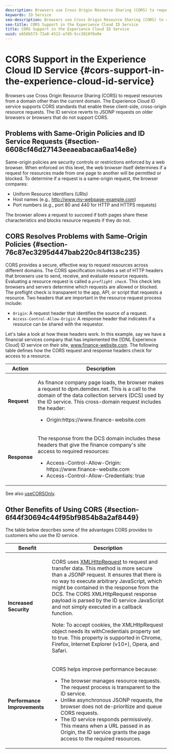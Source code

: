 ```yaml
---
description: Browsers use Cross Origin Resource Sharing (CORS) to request resources from a domain other than the current domain. The Experience Cloud ID service supports CORS standards that enable these client-side, cross-origin resource requests. The ID service reverts to JSONP requests on older browsers or browsers that do not support CORS.
keywords: ID Service
seo-description: Browsers use Cross Origin Resource Sharing (CORS) to request resources from a domain other than the current domain. The Experience Cloud ID service supports CORS standards that enable these client-side, cross-origin resource requests. The ID service reverts to JSONP requests on older browsers or browsers that do not support CORS.
seo-title: CORS Support in the Experience Cloud ID Service
title: CORS Support in the Experience Cloud ID Service
uuid: e656b573-72a8-4312-a7d5-5cc3818f0a9e
---
```


# CORS Support in the Experience Cloud ID Service {#cors-support-in-the-experience-cloud-id-service}

Browsers use Cross Origin Resource Sharing (CORS) to request resources from a domain other than the current domain. The Experience Cloud ID service supports CORS standards that enable these client-side, cross-origin resource requests. The ID service reverts to JSONP requests on older browsers or browsers that do not support CORS.

## Problems with Same-Origin Policies and ID Service Requests {#section-6608cf46d27143eeaeabacaa6aa14e8e}

Same-origin policies are security controls or restrictions enforced by a web browser. When enforced on this level, the web browser itself determines if a request for resources made from one page to another will be permitted or blocked. To determine if a request is a same-origin request, the browser compares:

* Uniform Resource Identifiers (URIs) 
* Host names (e.g., http://www.my-webpage-example.com) 
* Port numbers (e.g., port 80 and 440 for HTTP and HTTPS requests)

The browser allows a request to succeed if both pages share these characteristics and blocks resource requests if they do not.

## CORS Resolves Problems with Same-Origin Policies {#section-76c87ec3295d447bab220c84f138c235}

CORS provides a secure, effective way to request resources across different domains. The CORS specification includes a set of HTTP headers that browsers use to send, receive, and evaluate resource requests. Evaluating a resource request is called a *`preflight check`*. This check lets browsers and servers determine which requests are allowed or blocked. The preflight check is transparent to the app, API, or script that requests a resource. Two headers that are important in the resource request process include:

* `Origin`: A request header that identifies the source of a request. 
* `Access-Control-Allow-Origin`: A response header that indicates if a resource can be shared with the requestor.

Let's take a look at how these headers work. In this example, say we have a financial services company that has implemented the [!DNL Experience Cloud] ID service on their site, www.finance-website.com. The following table defines how the CORS request and response headers check for access to a resource.

<table id="table_B004ACF52B5A4D33B1DCF7EA77BE4E6D"> 
 <thead> 
  <tr> 
   <th colname="col1" class="entry"> Action </th> 
   <th colname="col2" class="entry"> Description </th> 
  </tr> 
 </thead>
 <tbody> 
  <tr> 
   <td colname="col1"> <p> <b>Request</b> </p> </td> 
   <td colname="col2"> <p>As finance company page loads, the browser makes a request to <span class="codeph"> dpm.demdex.net</span>. This is a call to the domain of the data collection servers (DCS) used by the ID service. This cross-domain request includes the header: </p> <p> 
     <ul class="simplelist"> 
      <li> <span class="codeph"> Origin:https://www.finance-website.com</span> </li> 
     </ul> </p> </td> 
  </tr> 
  <tr> 
   <td colname="col1"> <p> <b>Response</b> </p> </td> 
   <td colname="col2"> <p>The response from the DCS domain includes these headers that give the finance company's site access to required resources: </p> <p> 
     <ul class="simplelist"> 
      <li> <span class="codeph"> Access-Control-Allow-Origin: https://www.finance-website.com</span> </li> 
      <li> <span class="codeph"> Access-Control-Allow-Credentials: true</span> </li> 
     </ul> </p> </td> 
  </tr> 
 </tbody> 
</table>

See also [useCORSOnly](../mcvid-library/mcvid-function-vars/mcvid-use-cors-only.md#reference-8a9a143d838b48d6b23329b84b13e1fa).

## Other Benefits of Using CORS {#section-6f44f30694c44f95bf9854b8a2af8449}

The table below describes some of the advantages CORS provides to customers who use the ID service.  

<table id="table_AEB51A263D454F90B66E8C8D0513CF79"> 
 <thead> 
  <tr> 
   <th colname="col1" class="entry"> Benefit </th> 
   <th colname="col2" class="entry"> Description </th> 
  </tr>
 </thead>
 <tbody> 
  <tr> 
   <td colname="col1"> <p><b>Increased Security</b> </p> </td> 
   <td colname="col2"> <p>CORS uses <a href="https://developer.mozilla.org/en-US/docs/Web/API/XMLHttpRequest" format="https" scope="external"> XMLHttpRequest</a> to request and transfer data. This method is more secure than a JSONP request. It ensures that there is no way to execute arbitrary JavaScript, which might be contained in the response from the DCS. The CORS XMLHttpRequest response payload is parsed by the ID service JavaScript and not simply executed in a callback function. </p> <p> <p>Note: To accept cookies, the <span class="codeph"> XMLHttpRequest</span> object needs its <span class="codeph"> withCredentials</span> property set to <span class="codeph"> true</span>. This property is supported in Chrome, Firefox, Internet Explorer (v10+), Opera, and Safari. </p> </p> </td> 
  </tr> 
  <tr> 
   <td colname="col1"> <p><b>Performance Improvements</b> </p> </td> 
   <td colname="col2"> <p>CORS helps improve performance because: </p> 
    <ul id="ul_EC3A178003A94D70883B914050D7C464"> 
     <li id="li_F8B44352BFBB46CDBD07AE40B9F2D0EC">The browser manages resource requests. The request process is transparent to the ID service. </li> 
     <li id="li_C63E43A4CAB84210AB6A39100E5864BE">Unlike asynchronous JSONP requests, the browser does not de-prioritize and queue CORS requests. </li> 
     <li id="li_1A2A15F591B84D1BAED3CFAB391EEBEC">The ID service responds permissively. This means when a URL passed in as <span class="codeph"> Origin</span>, the ID service grants the page access to the required resources. </li> 
    </ul> </td> 
  </tr> 
 </tbody> 
</table>

